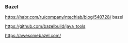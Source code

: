 ### Bazel
https://habr.com/ru/company/ntechlab/blog/540728/ bazel


https://github.com/bazelbuild/java_tools


https://awesomebazel.com/
